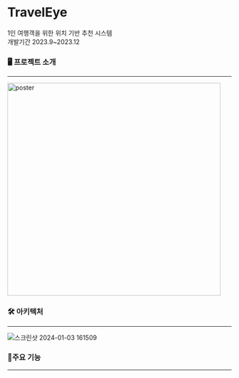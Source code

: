 # TravelEye  
1인 여행객을 위한 위치 기반 추천 시스템  
개발기간 2023.9~2023.12  

### 🖥️ 프로젝트 소개
----
<img width="479" alt="poster" src="https://github.com/user-attachments/assets/96131964-8bcc-4a3c-a7f8-8ec76f88532c" />


### 🛠 아키텍처
----
![스크린샷 2024-01-03 161509](https://github.com/TravelEye/TravelEye-AI/assets/63962443/fd4ac8ac-2036-4d38-a428-c3783c702c10)  


### 📌주요 기능
----
